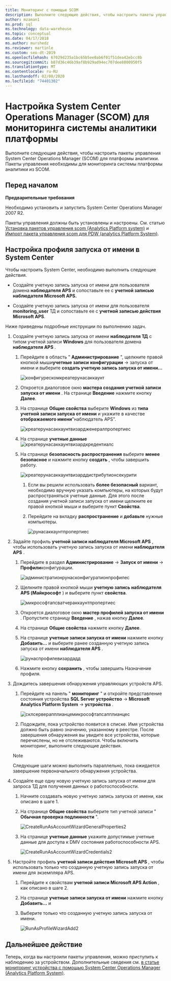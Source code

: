 ```yaml
---
title: Мониторинг с помощью SCOM
description: Выполните следующие действия, чтобы настроить пакеты управления System Center Operations Manager (SCOM) для платформы аналитики. Пакеты управления необходимы для мониторинга системы платформы аналитики из SCOM.
author: mzaman1
ms.prod: sql
ms.technology: data-warehouse
ms.topic: conceptual
ms.date: 04/17/2018
ms.author: murshedz
ms.reviewer: martinle
ms.custom: seo-dt-2019
ms.openlocfilehash: 67029d235a1bc65b5ee0ab6f01f51dea42ebcc8b
ms.sourcegitcommit: b87d36c46b39af8b929ad94ec707dee8800950f5
ms.translationtype: MT
ms.contentlocale: ru-RU
ms.lasthandoff: 02/08/2020
ms.locfileid: "74401302"
---
```

# <a name="configure-system-center-operations-manager-scom-to-monitor-analytics-platform-system"></a>Настройка System Center Operations Manager (SCOM) для мониторинга системы аналитики платформы
Выполните следующие действия, чтобы настроить пакеты управления System Center Operations Manager (SCOM) для платформы аналитики. Пакеты управления необходимы для мониторинга системы платформы аналитики из SCOM.  
  
## <a name="BeforeBegin"></a>Перед началом  
**Предварительные требования**  
  
Необходимо установить и запустить System Center Operations Manager 2007 R2.  
  
Пакеты управления должны быть установлены и настроены. См. статью [Установка пакетов управления scom &#40;Analytics Platform system&#41;](install-the-scom-management-packs.md) и [Импорт пакета управления scom для PDW &#40;analytics Platform System&#41;](import-the-scom-management-pack-for-pdw.md).  
  
## <a name="ConfigureRunAsProfile"></a>Настройка профиля запуска от имени в System Center  
Чтобы настроить System Center, необходимо выполнить следующие действия.  
  
-   Создайте учетную запись запуска от имени для пользователя домена **наблюдателя APS** и сопоставьте ее с **учетной записью наблюдателя Microsoft APS.**  
  
-   Создайте учетную запись запуска от имени для пользователя **monitoring_user** ТД и сопоставьте ее с **учетной записью действия Microsoft APS**.  
  
Ниже приведены подробные инструкции по выполнению задач.  
  
1.  Создайте учетную запись запуска от имени **наблюдателя ТД** с типом учетной записи **Windows** для пользователя домена **наблюдателя APS** .  
  
    1.  Перейдите в область " **Администрирование** ", щелкните правой кнопкой мыши**учетные записи** **конфигурации** -> запуска от имени и выберите **создать учетную запись запуска от имени...**  
  
        ![конфигурескомкреатерунасаккаунт](./media/configure-scom-to-monitor-analytics-platform-system/ConfigureScomCreateRunAsAccount.png "конфигурескомкреатерунасаккаунт")  
  
    2.  Откроется диалоговое окно **мастера создания учетной записи запуска от имени** . На странице **Введение** нажмите кнопку **Далее**.  
  
    3.  На странице **Общие свойства** выберите **Windows** из **типа учетной записи запуска от имени** и укажите в качестве **отображаемого имени**"наблюдатель APS".  
  
        ![креатерунасаккаунтвизардженералпропертиес](./media/configure-scom-to-monitor-analytics-platform-system/CreateRunAsAccountWizardGeneralProperties.png "креатерунасаккаунтвизардженералпропертиес")  
  
    4.  На странице **учетные данные** ![креатерунасаккаунтвизардкредентиалс](./media/configure-scom-to-monitor-analytics-platform-system/CreateRunAsAccountWizardCredentials.png "креатерунасаккаунтвизардкредентиалс")  
  
    5.  На странице **безопасность распространения** выберите **менее безопасное** и нажмите кнопку **создать** , чтобы завершить работу.  
  
        ![креатерунасаккаунтвизарддистрибутионсекурити](./media/configure-scom-to-monitor-analytics-platform-system/CreateRunAsAccountWizardDistributionSecurity.png "креатерунасаккаунтвизарддистрибутионсекурити")  
  
        1.  Если вы решили использовать **более безопасный** вариант, необходимо вручную указать компьютеры, на которых будут распространяться учетные данные. Для этого после создания учетной записи запуска от имени щелкните ее правой кнопкой мыши и выберите пункт **Свойства**.  
  
        2.  Перейдите на вкладку **распространение** и **добавьте** нужные компьютеры.  
  
            ![рунасаккаунтпропертиес](./media/configure-scom-to-monitor-analytics-platform-system/RunAsAccountProperties.png "рунасаккаунтпропертиес")  
  
2.  Задайте профиль **учетной записи наблюдателя Microsoft APS** , чтобы использовать учетную запись запуска от имени **наблюдателя APS** .  
  
    1.  Перейдите в раздел **Администрирование** -> **Запуск от имени** -> **Профили**конфигурации.  
  
        ![администратионрунасконфигуратионпрофилес](./media/configure-scom-to-monitor-analytics-platform-system/AdministrationRunAsConfigurationProfiles.png "администратионрунасконфигуратионпрофилес")  
  
    2.  Щелкните правой кнопкой мыши **учетную запись наблюдателя APS (Майкрософт** ) и выберите пункт **свойства**.  
  
        ![микрософтапсватчераккаунтпропертиес](./media/configure-scom-to-monitor-analytics-platform-system/MicrosoftApsWatcherAccountProperties.png "микрософтапсватчераккаунтпропертиес")  
  
    3.  Откроется диалоговое окно **мастер профилей запуска от имени** . Пропустите страницу **Введение** , нажав кнопку **Далее**.  
  
    4.  На странице **Общие свойства** нажмите кнопку **Далее**.  
  
    5.  На странице **учетные записи запуска от имени** нажмите кнопку **Добавить...** и выберите ранее созданную учетную запись запуска от имени **наблюдателя APS** .  
  
        ![рунаспрофилевизардадд](./media/configure-scom-to-monitor-analytics-platform-system/RunAsProfileWizardAdd.png "рунаспрофилевизардадд")  
  
    6.  Нажмите кнопку **сохранить** , чтобы завершить Назначение профиля.  
  
3.  Дождитесь завершения обнаружения управляющих устройств APS.  
  
    1.  Перейдите на панель " **мониторинг** " и откройте представление состояния устройства **SQL Server устройство** -> **Microsoft Analytics Platform System** -> **устройства** .  
  
        ![склсерверапплианцемикрософтапсапплианцес](./media/configure-scom-to-monitor-analytics-platform-system/SqlServerApplianceMicrosoftApsAppliances.png "склсерверапплианцемикрософтапсапплианцес")  
  
    2.  Подождите, пока устройство появится в списке. Имя устройства должно быть равно значению, указанному в реестре. После завершения обнаружения вы увидите все устройства, которые перечислены, но не отслеживаются. Чтобы включить мониторинг, выполните следующие действия.  
  
    > [!NOTE]  
    > Следующие шаги можно выполнить параллельно, пока ожидается завершение первоначального обнаружения устройства.  
  
4.  Создайте еще одну новую учетную запись запуска от имени для запроса ТД для получения данных о работоспособности.  
  
    1.  Начните создавать новую учетную запись запуска от имени, как описано в шаге 1.  
  
    2.  На странице **Общие свойства** выберите тип учетной записи " **Обычная проверка подлинности** ".  
  
        ![CreateRunAsAccountWizardGeneralProperties2](./media/configure-scom-to-monitor-analytics-platform-system/CreateRunAsAccountWizardGeneralProperties2.png "CreateRunAsAccountWizardGeneralProperties2")  
  
    3.  На странице **учетные данные** укажите допустимые учетные данные для доступа к DMV состояния работоспособности APS.  
  
        ![CreateRunAsAccountWizardCredentials2](./media/configure-scom-to-monitor-analytics-platform-system/CreateRunAsAccountWizardCredentials2.png "CreateRunAsAccountWizardCredentials2")  
  
5.  Настройте профиль **учетной записи действия Microsoft APS** , чтобы использовать только что созданную учетную запись запуска от имени для экземпляра APS.  
  
    1.  Перейдите к свойствам **учетной записи Microsoft APS Action** , как описано в шаге 2.  
  
    2.  На странице **учетные записи запуска от имени** нажмите кнопку **Добавить...** и 
    3.  Выберите только что созданную учетную запись запуска от имени.  
  
        ![RunAsProfileWizardAdd2](./media/configure-scom-to-monitor-analytics-platform-system/RunAsProfileWizardAdd2.png "RunAsProfileWizardAdd2")  
  
## <a name="next-step"></a>Дальнейшее действие  
Теперь, когда вы настроили пакеты управления, можно приступить к наблюдению за устройством. Дополнительные сведения см. [в статье мониторинг устройства с помощью System Center Operations Manager &#40;Analytics Platform System&#41;](monitor-the-appliance-by-using-system-center-operations-manager.md).  
  
<!-- MISSING LINKS ## See Also  
[Common Metadata Query Examples &#40;SQL Server PDW&#41;](../sqlpdw/common-metadata-query-examples-sql-server-pdw.md)  -->  
  
